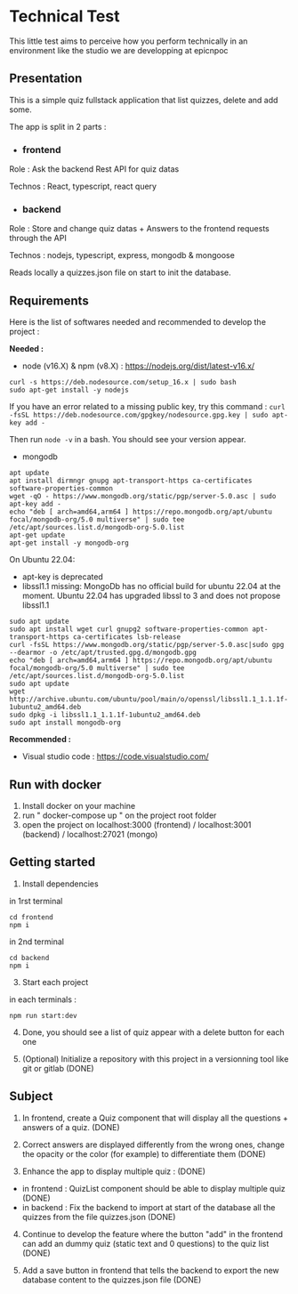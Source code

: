 # Technical Test

This little test aims to perceive how you perform technically in an environment like the studio we are developping at epicnpoc

## Presentation

This is a simple quiz fullstack application that list quizzes, delete and add some.

The app is split in 2 parts :

- ### frontend

Role : Ask the backend Rest API for quiz datas

Technos : React, typescript, react query

- ### backend

Role : Store and change quiz datas + Answers to the frontend requests through the API

Technos : nodejs, typescript, express, mongodb & mongoose

Reads locally a quizzes.json file on start to init the database.

## Requirements

Here is the list of softwares needed and recommended to develop the project :

**Needed :**

- node (v16.X) & npm (v8.X) : https://nodejs.org/dist/latest-v16.x/

```
curl -s https://deb.nodesource.com/setup_16.x | sudo bash
sudo apt-get install -y nodejs
```

If you have an error related to a missing public key, try this command :
`curl -fsSL https://deb.nodesource.com/gpgkey/nodesource.gpg.key | sudo apt-key add -`

Then run `node -v` in a bash. You should see your version appear.

- mongodb

```
apt update
apt install dirmngr gnupg apt-transport-https ca-certificates software-properties-common
wget -qO - https://www.mongodb.org/static/pgp/server-5.0.asc | sudo apt-key add -
echo "deb [ arch=amd64,arm64 ] https://repo.mongodb.org/apt/ubuntu focal/mongodb-org/5.0 multiverse" | sudo tee /etc/apt/sources.list.d/mongodb-org-5.0.list
apt-get update
apt-get install -y mongodb-org
```

On Ubuntu 22.04:

- apt-key is deprecated
- libssl1.1 missing: MongoDb has no official build for ubuntu 22.04 at the moment. Ubuntu 22.04 has upgraded libssl to 3 and does not propose libssl1.1

```
sudo apt update
sudo apt install wget curl gnupg2 software-properties-common apt-transport-https ca-certificates lsb-release
curl -fsSL https://www.mongodb.org/static/pgp/server-5.0.asc|sudo gpg --dearmor -o /etc/apt/trusted.gpg.d/mongodb.gpg
echo "deb [ arch=amd64,arm64 ] https://repo.mongodb.org/apt/ubuntu focal/mongodb-org/5.0 multiverse" | sudo tee /etc/apt/sources.list.d/mongodb-org-5.0.list
sudo apt update
wget http://archive.ubuntu.com/ubuntu/pool/main/o/openssl/libssl1.1_1.1.1f-1ubuntu2_amd64.deb
sudo dpkg -i libssl1.1_1.1.1f-1ubuntu2_amd64.deb
sudo apt install mongodb-org
```

**Recommended :**

- Visual studio code : https://code.visualstudio.com/

## Run with docker

1. Install docker on your machine
2. run " docker-compose up " on the project root folder
3. open the project on localhost:3000 (frontend) / localhost:3001 (backend) / localhost:27021 (mongo)

## Getting started

1. Install dependencies

in 1rst terminal

```
cd frontend
npm i
```

in 2nd terminal

```
cd backend
npm i
```

3. Start each project

in each terminals :

```
npm run start:dev
```

4. Done, you should see a list of quiz appear with a delete button for each one

5. (Optional) Initialize a repository with this project in a versionning tool like git or gitlab (DONE)

## Subject

1. In frontend, create a Quiz component that will display all the questions + answers of a quiz. (DONE)

2. Correct answers are displayed differently from the wrong ones, change the opacity or the color (for example) to differentiate them (DONE)

3. Enhance the app to display multiple quiz : (DONE)

- in frontend : QuizList component should be able to display multiple quiz (DONE)
- in backend : Fix the backend to import at start of the database all the quizzes from the file quizzes.json (DONE)

4. Continue to develop the feature where the button "add" in the frontend can add an dummy quiz (static text and 0 questions) to the quiz list (DONE)

5. Add a save button in frontend that tells the backend to export the new database content to the quizzes.json file (DONE)
